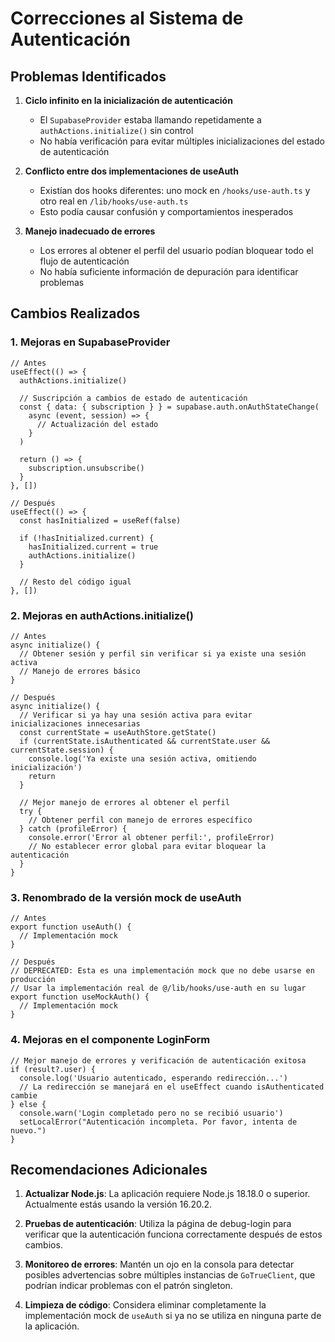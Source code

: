 # Correcciones al Sistema de Autenticación

## Problemas Identificados

1. **Ciclo infinito en la inicialización de autenticación**
   - El `SupabaseProvider` estaba llamando repetidamente a `authActions.initialize()` sin control
   - No había verificación para evitar múltiples inicializaciones del estado de autenticación

2. **Conflicto entre dos implementaciones de useAuth**
   - Existían dos hooks diferentes: uno mock en `/hooks/use-auth.ts` y otro real en `/lib/hooks/use-auth.ts`
   - Esto podía causar confusión y comportamientos inesperados

3. **Manejo inadecuado de errores**
   - Los errores al obtener el perfil del usuario podían bloquear todo el flujo de autenticación
   - No había suficiente información de depuración para identificar problemas

## Cambios Realizados

### 1. Mejoras en SupabaseProvider

```tsx
// Antes
useEffect(() => {
  authActions.initialize()
  
  // Suscripción a cambios de estado de autenticación
  const { data: { subscription } } = supabase.auth.onAuthStateChange(
    async (event, session) => {
      // Actualización del estado
    }
  )
  
  return () => {
    subscription.unsubscribe()
  }
}, [])

// Después
useEffect(() => {
  const hasInitialized = useRef(false)
  
  if (!hasInitialized.current) {
    hasInitialized.current = true
    authActions.initialize()
  }
  
  // Resto del código igual
}, [])
```

### 2. Mejoras en authActions.initialize()

```tsx
// Antes
async initialize() {
  // Obtener sesión y perfil sin verificar si ya existe una sesión activa
  // Manejo de errores básico
}

// Después
async initialize() {
  // Verificar si ya hay una sesión activa para evitar inicializaciones innecesarias
  const currentState = useAuthStore.getState()
  if (currentState.isAuthenticated && currentState.user && currentState.session) {
    console.log('Ya existe una sesión activa, omitiendo inicialización')
    return
  }
  
  // Mejor manejo de errores al obtener el perfil
  try {
    // Obtener perfil con manejo de errores específico
  } catch (profileError) {
    console.error('Error al obtener perfil:', profileError)
    // No establecer error global para evitar bloquear la autenticación
  }
}
```

### 3. Renombrado de la versión mock de useAuth

```tsx
// Antes
export function useAuth() {
  // Implementación mock
}

// Después
// DEPRECATED: Esta es una implementación mock que no debe usarse en producción
// Usar la implementación real de @/lib/hooks/use-auth en su lugar
export function useMockAuth() {
  // Implementación mock
}
```

### 4. Mejoras en el componente LoginForm

```tsx
// Mejor manejo de errores y verificación de autenticación exitosa
if (result?.user) {
  console.log('Usuario autenticado, esperando redirección...')
  // La redirección se manejará en el useEffect cuando isAuthenticated cambie
} else {
  console.warn('Login completado pero no se recibió usuario')
  setLocalError("Autenticación incompleta. Por favor, intenta de nuevo.")
}
```

## Recomendaciones Adicionales

1. **Actualizar Node.js**: La aplicación requiere Node.js 18.18.0 o superior. Actualmente estás usando la versión 16.20.2.

2. **Pruebas de autenticación**: Utiliza la página de debug-login para verificar que la autenticación funciona correctamente después de estos cambios.

3. **Monitoreo de errores**: Mantén un ojo en la consola para detectar posibles advertencias sobre múltiples instancias de `GoTrueClient`, que podrían indicar problemas con el patrón singleton.

4. **Limpieza de código**: Considera eliminar completamente la implementación mock de `useAuth` si ya no se utiliza en ninguna parte de la aplicación.
